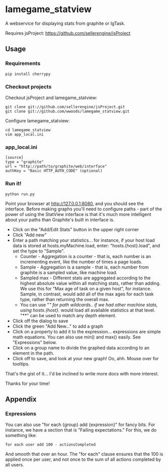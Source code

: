 # lamegame_statview

A webservice for displaying stats from graphite or lgTask.

Requires jsProject: https://github.com/sellerengine/jsProject

## Usage

### Requirements

    pip install cherrypy

### Checkout projects

Checkout jsProject and lamegame_statview:

    git clone git://github.com/sellerengine/jsProject.git
    git clone git://github.com/wwoods/lamegame_statview.git

Configure lamegame_statview:

    cd lamegame_statview
    vim app_local.ini

### app_local.ini

    [source]
    type = "graphite"
    url = "http://path/to/graphite/web/interface"
    authKey = "Basic HTTP_AUTH_CODE" (optional)

### Run it!

    python run.py

Point your browser at http://127.0.0.1:8080, and you should see the interface.  Before making graphs you'll need to configure paths - part of the power of using the StatView interface is that it's much more intelligent about your paths than Graphite's built in interface is.  

* Click on the "Add/Edit Stats" button in the upper right corner
* Click "Add new"
* Enter a path matching your statistics... for instance, if your host load data is stored at hosts.myMachine.load, enter: "hosts.{host}.load", and set the type to "Sample".
    * Counter - Aggregation is a counter - that is, each number is an incrementing event, like the number of times a page loads.
    * Sample - Aggregation is a sample - that is, each number from graphite is a sampled value, like machine load.
    * Sampled max - Different stats are aggregated according to the highest
      absolute value within all matching stats, rather than adding.  We use 
      this for "Max age of task on a given host", for instance.  Sample, in
      contrast, would add all of the max ages for each task type, rather than
      returning the overall max.
    * You can use "*" for path wildcards.. if we had other machine stats, using
      hosts.{host}.* would load all available statistics at that level.  "**"
      can be used to match any depth element.
* Click off the dialog to save
* Click the green "Add New..." to add a graph
* Click on a property to add it to the expression... expressions are simple
  math equations.  You can also use min() and max() easily.  See "Expressions"
  below.
* Click on a group name to divide the graphed data according to an element 
  in the path.
* Click off to save, and look at your new graph!  Oo, ahh.  Mouse over for
  tooltips.

That's the gist of it... I'd be inclined to write more docs with more interest.

Thanks for your time!


## Appendix

### Expressions

You can also use "for each {group} add {expression}" for fancy bits.  For 
instance, we have a section that is "Failing expectations."  For this,
we do something like:

    for each user add 100 - actionsCompleted

And smooth that over an hour.  The "for each" clause ensures that the 100 
is applied once per user, and not once to the sum of all actions completed
by all users.



